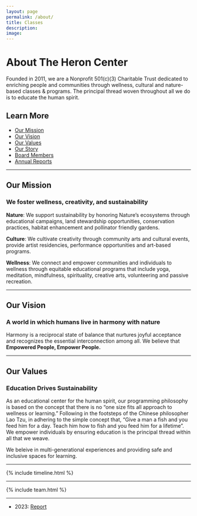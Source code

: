 ```yaml
---
layout: page
permalink: /about/
title: Classes
description: 
image: 
---
```

# About The Heron Center

Founded in 2011, we are a Nonprofit 501(c)(3) Charitable Trust dedicated to enriching people and communities through wellness, cultural and nature-based classes & programs. The principal thread woven throughout all we do is to educate the human spirit.

## Learn More
- [Our Mission](#mission)
- [Our Vision](#vision)
- [Our Values](#values)
- [Our Story](#story)
- [Board Members](#board)
- [Annual Reports](#annual-reports)

---
<a id="mission"></a>
<div class="container">
  <div class="row">
	<div class="col-lg-12 text-center">
	  <h2 class="section-heading text-uppercase">Our Mission</h2>
	  <h3 class="section-subheading text-muted">We foster wellness, creativity, and sustainability</h3>
	</div>
  </div>
</div>

**Nature**: We support sustainability by honoring Nature’s ecosystems through educational campaigns, land stewardship opportunities, conservation practices, habitat enhancement and pollinator friendly gardens.

**Culture**: We cultivate creativity through community arts and cultural events, provide artist residencies, performance opportunities and art-based programs.

**Wellness**: We connect and empower communities and individuals to wellness through equitable educational programs that include yoga, meditation, mindfulness, spirituality, creative arts, volunteering and passive recreation.

---
<a id="vision"></a>
<div class="container">
  <div class="row">
	<div class="col-lg-12 text-center">
	  <h2 class="section-heading text-uppercase">Our Vision</h2>
	  <h3 class="section-subheading text-muted">A world in which humans live in harmony with nature</h3>
	</div>
  </div>
 </div>

Harmony is a reciprocal state of balance that nurtures joyful acceptance and recognizes the essential interconnection among all. We believe that **Empowered People, Empower People.**

---
<a id="values"></a>
<div class="container">
  <div class="row">
	<div class="col-lg-12 text-center">
	  <h2 class="section-heading text-uppercase">Our Values</h2>
	  <h3 class="section-subheading text-muted">Education Drives Sustainability</h3>
	</div>
  </div>
 </div>

As an educational center for the human spirit, our programming philosophy is based on the concept that there is no “one size fits all approach to wellness or learning.” Following in the footsteps of the Chinese philosopher Lao Tzu, in adhering to the simple concept that, “Give a man a fish and you feed him for a day. Teach him how to fish and you feed him for a lifetime”. We empower individuals by ensuring education is the principal thread within all that we weave.

We beleive in multi-generational experiences and providing safe and inclusive spaces for learning.

---
<a id="story"></a>
{% include timeline.html %}

---
<a id="board"></a>
{% include team.html %}

---
<a id="annual-reports"></a>
- 2023: [Report]()